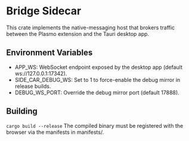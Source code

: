 # Bridge Sidecar

This crate implements the native-messaging host that brokers traffic between the Plasmo extension and the Tauri desktop app.

## Environment Variables
- APP_WS: WebSocket endpoint exposed by the desktop app (default ws://127.0.0.1:17342).
- SIDE_CAR_DEBUG_WS: Set to 1 to force-enable the debug mirror in release builds.
- DEBUG_WS_PORT: Override the debug mirror port (default 17888).

## Building
`
cargo build --release
`
The compiled binary must be registered with the browser via the manifests in manifests/.
